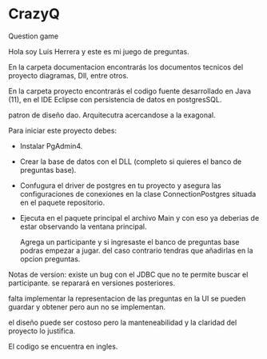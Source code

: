 # CrazyQ
Question game

Hola soy Luis Herrera y este es mi juego de preguntas.

En la carpeta documentacion encontrarás los documentos tecnicos
del proyecto diagramas, Dll, entre otros.

En la carpeta proyecto encontrarás el codigo fuente desarrollado
en Java (11), en el IDE Eclipse con persistencia de datos en 
postgresSQL.

patron de diseño dao.
Arquitecutra acercandose a la exagonal.

Para iniciar este proyecto debes:

+ Instalar PgAdmin4.
+ Crear la base de datos con el DLL (completo si quieres el
  banco de preguntas base).
+ Confugura el driver de postgres en tu proyecto y asegura las
  configuraciones de conexiones en la clase ConnectionPostgres
  situada en el paquete repositorio.
+ Ejecuta en el paquete principal el archivo Main y con eso ya
  deberias de estar observando la ventana principal.
  
  Agrega un participante y si ingresaste el banco de preguntas
  base podras empezar a jugar. del caso contrario tendras que
  añadirlas en la opcion preguntas.

Notas de version: existe un bug con el JDBC que no te permite
buscar el participante. se reparará en versiones posteriores.

falta implementar la representacion de las preguntas en la UI
se pueden guardar y obtener pero aun no se implementan.

el diseño puede ser costoso pero la manteneabilidad y la claridad
del proyecto lo justifica.

El codigo se encuentra en ingles.
